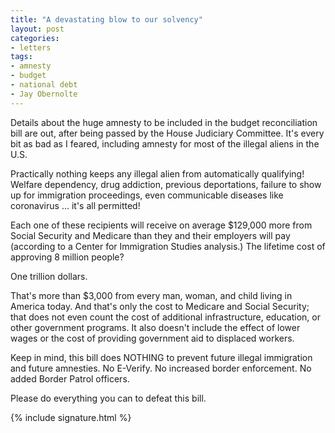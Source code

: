 ```yaml
---
title: "A devastating blow to our solvency"
layout: post
categories:
- letters
tags:
- amnesty
- budget
- national debt
- Jay Obernolte
---
```


Details about the huge amnesty to be included in the budget reconciliation bill are out, after being passed by the House Judiciary Committee. It's every bit as bad as I feared, including amnesty for most of the illegal aliens in the U.S.

Practically nothing keeps any illegal alien from automatically qualifying! Welfare dependency, drug addiction, previous deportations, failure to show up for immigration proceedings, even communicable diseases like coronavirus ... it's all permitted!

Each one of these recipients will receive on average $129,000 more from Social Security and Medicare than they and their employers will pay (according to a Center for Immigration Studies analysis.) The lifetime cost of approving 8 million people?

One trillion dollars.

That's more than $3,000 from every man, woman, and child living in America today. And that's only the cost to Medicare and Social Security; that does not even count the cost of additional infrastructure, education, or other government programs. It also doesn't include the effect of lower wages or the cost of providing government aid to displaced workers.

Keep in mind, this bill does NOTHING to prevent future illegal immigration and future amnesties. No E-Verify. No increased border enforcement. No added Border Patrol officers.

Please do everything you can to defeat this bill.

{% include signature.html %}
